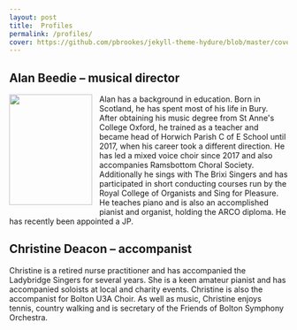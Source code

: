 ```yaml
---
layout: post
title:  Profiles
permalink: /profiles/
cover: https://github.com/pbrookes/jekyll-theme-hydure/blob/master/cover.jpg?raw=true
---
```

## Alan Beedie – musical director

<img align="left" width="150" height="200" style="padding-right: 10px; padding-bottom: 10px;" src="https://www.ladybridgesingers.org.uk/images/beedie.png">Alan has a background in education. Born in Scotland, he has spent most of his life in Bury. After obtaining his music degree from St Anne's College Oxford, he trained as a teacher and became head of Horwich Parish C of E School until 2017, when his career took a different direction.
He has led a mixed voice choir since 2017 and also accompanies Ramsbottom Choral Society. Additionally he sings with The Brixi Singers and has participated in short conducting courses run by the Royal College of Organists and Sing for Pleasure. He teaches piano and is also an accomplished pianist and organist, holding the ARCO diploma. He has recently been appointed a JP.

## Christine Deacon – accompanist

Christine is a retired nurse practitioner and has accompanied the Ladybridge Singers for several years. She is a keen amateur pianist and has accompanied soloists at local and charity events. Christine is also the accompanist for Bolton U3A Choir. As well as music, Christine enjoys tennis, country walking and is secretary of the Friends of Bolton Symphony Orchestra.
